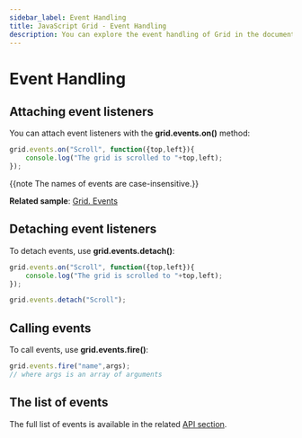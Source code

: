 ```yaml
---
sidebar_label: Event Handling
title: JavaScript Grid - Event Handling 
description: You can explore the event handling of Grid in the documentation of the DHTMLX JavaScript UI library. Browse developer guides and API reference, try out code examples and live demos, and download a free 30-day evaluation version of DHTMLX Suite 7.
---
```


# Event Handling

## Attaching event listeners

You can attach event listeners with the **grid.events.on()** method:

~~~js
grid.events.on("Scroll", function({top,left}){
    console.log("The grid is scrolled to "+top,left);
});
~~~

{{note The names of events are case-insensitive.}}

**Related sample**: [Grid. Events](https://snippet.dhtmlx.com/9zeyp4ds)

## Detaching event listeners

To detach events, use **grid.events.detach()**:

~~~js
grid.events.on("Scroll", function({top,left}){
    console.log("The grid is scrolled to "+top,left);
});

grid.events.detach("Scroll");
~~~

## Calling events

To call events, use **grid.events.fire()**:

~~~js
grid.events.fire("name",args);
// where args is an array of arguments
~~~

## The list of events

The full list of events is available in the related [API section](grid/api/api_overview.md#grid-events).
